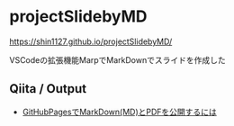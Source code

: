 # projectSlidebyMD

https://shin1127.github.io/projectSlidebyMD/


VSCodeの拡張機能MarpでMarkDownでスライドを作成した

## Qiita / Output

- [GitHubPagesでMarkDown(MD)とPDFを公開するには](https://qiita.com/cordy/items/716560312dee7d036fd2)

